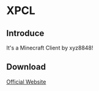# XPCL
## Introduce
It's a Minecraft Client by xyz8848!
## Download
[Official Website](https://pcl.xyz8848.com/xpcl)

